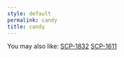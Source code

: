 ```yaml
---
style: default
permalink: candy
title: candy
---
```

You may also like:
[SCP-1832](http://scp-wiki.net/scp-1832)
[SCP-1611](http://scp-wiki.net/scp-1611)